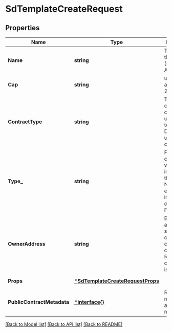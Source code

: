 # SdTemplateCreateRequest

## Properties
Name | Type | Description | Notes
------------ | ------------- | ------------- | -------------
**Name** | **string** | The name of the template (ex. Bronze Axe) | [default to null]
**Cap** | **string** | u96 Number as String (ex. 200000000)  | [default to null]
**ContractType** | **string** | The type of custom contract to use for this template. Default will use a shared contract. | [optional] [default to null]
**Type_** | **string** | FT is a currency where every instance is the same, NFT is where every token instance differes (ex. FT) | [default to null]
**OwnerAddress** | **string** | Blockchain address to set as owner of the custom contract. Required if contractType is set. | [optional] [default to null]
**Props** | [***SdTemplateCreateRequestProps**](SDTemplateCreateRequest_props.md) |  | [default to null]
**PublicContractMetadata** | [***interface{}**](interface{}.md) | Returned to marketplaces as contract metadata | [optional] [default to null]

[[Back to Model list]](../README.md#documentation-for-models) [[Back to API list]](../README.md#documentation-for-api-endpoints) [[Back to README]](../README.md)

